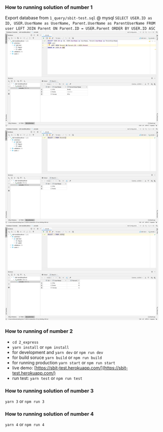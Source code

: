 ### How to running solution of number 1
Export database from `1_query/sbit-test.sql` @ mysql
`SELECT USER.ID as ID, USER.UserName as UserName, Parent.UserName as ParentUserName FROM user LEFT JOIN Parent ON Parent.ID = USER.Parent ORDER BY USER.ID ASC`
![Result](1_query/images/result.png)
![Parent Table](1_query/images/parent.png)
![User Table](1_query/images/user.png)
### How to running of number 2
- `cd 2_express`
- `yarn install` or `npm install`
- for development and `yarn dev` or `npm run dev`
- for build soruce `yarn build` or `npm run build`
- for running production `yarn start` or `npm run start`
- live demo: [https://sbit-test.herokuapp.com/](https://sbit-test.herokuapp.com/)
- run test: `yarn test` or `npm run test`
### How to running solution of number 3
`yarn 3` or `npm run 3`
### How to running solution of number 4
`yarn 4` or `npm run 4`